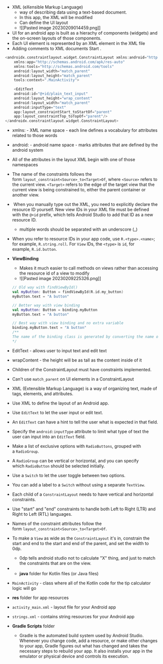 - XML (eXensible Markup Language)
	- way of describing data using a text-based document.
	- In this app, the XML will be modified
	- Can define the UI layout
	- ![[Pasted image 20230209014459.png]]
- UI for an android app is built as a hierachy of components (widgets) and the on-screen layouts of those components. 
- Each UI element is represented by an XML element in the XML file 
- Adding comments to XML documents Start <!-- and end with -->.

```Kotlin
<androidx.constraintlayout.widget.ConstraintLayout xmlns:android="http://schemas.android.com/apk/res/android"  
    xmlns:app="http://schemas.android.com/apk/res-auto"  
    xmlns:tools="http://schemas.android.com/tools"  
    android:layout_width="match_parent"  
    android:layout_height="match_parent"  
    tools:context=".MainActivity">  
    
    <EditText  
    android:id="@+id/plain_text_input"  
    android:layout_height="wrap_content"  
    android:layout_width="match_parent"  
    android:inputType="text"  
    app:layout_constraintStart_toStartOf="parent"  
    app:layout_constraintTop_toTopOf="parent"/>
</androidx.constraintlayout.widget.ConstraintLayout>
```
- xmlns: - XML name space - each line defines a vocabulary for attributes related to those words 
- android: - android name space - marks attributes that are defined by the android system 
- All of the attributes in the layout XML begin with one of those namespaces 
- The name of the constraints follows the form `layout_constraint<Source>_to<Target>Of`, where `<Source>` refers to the current view. `<Target>` refers to the edge of the target view that the current view is being constrained to, either the parent container or another view.
-  When you manually type out the XML, you need to explicitly declare the resource ID yourself. New view IDs in your XML file must be defined with the `@+id` prefix, which tells Android Studio to add that ID as a new resource ID.
	- multiple words should be separated with an underscore (_)
- When you refer to resource IDs in your app code, use `R.<type>.<name>`; for example, `R.string.roll`. For `View` IDs, the `<type>` is `id`, for example, `R.id.button`.

-  **ViewBinding** 
	- Makes it much easier to call methods on views rather than accessing the resource id of a view to modify 
	- ![[Pasted image 20230209225326.png]]
	```Kotlin
	// Old way with findViewById()
	val myButton: Button = findViewById(R.id.my_button)
	myButton.text = "A button"
	
	// Better way with view binding
	val myButton: Button = binding.myButton
	myButton.text = "A button"
	
	// Best way with view binding and no extra variable
	binding.myButton.text = "A button"
	/**
	The name of the binding class is generated by converting the name of the XML file to Pascal case and adding the word "Binding" to the end. Similarly, the reference for each view is generated by removing underscores and converting the view name to camel case. For example, in Pascal case activity_main.xml becomes ActivityMainBinding, and you can access @id/text_view as binding.textView.
	*/
	```


- EditText - allows user to input text and edit text 
- wrapContent - the height will be as tall as the content inside of it
- Children of the ConstraintLayout must have constraints implemented.
- Can't use `match_parent` on UI elements in a ConstraintLayout


-   XML (Extensible Markup Language) is a way of organizing text, made of tags, elements, and attributes.
-   Use XML to define the layout of an Android app.
-   Use `EditText` to let the user input or edit text.
-   An `EditText` can have a hint to tell the user what is expected in that field.
-   Specify the `android:inputType` attribute to limit what type of text the user can input into an `EditText` field.
-   Make a list of exclusive options with `RadioButtons`, grouped with a `RadioGroup`.
-   A `RadioGroup` can be vertical or horizontal, and you can specify which `RadioButton` should be selected initially.
-   Use a `Switch` to let the user toggle between two options.
-   You can add a label to a `Switch` without using a separate `TextView`.
-   Each child of a `ConstraintLayout` needs to have vertical and horizontal constraints.
-   Use "start" and "end" constraints to handle both Left to Right (LTR) and Right to Left (RTL) languages.
-   Names of the constraint attributes follow the form `layout_constraint<Source>_to<Target>Of`.
-   To make a `View` as wide as the `ConstraintLayout` it's in, constrain the start and end to the start and end of the parent, and set the width to 0dp.
	- 0dp tells android studio not to calculate "X" thing, and just to match the constraints that are on the view. 

- -   **java** folder for Kotlin files (or Java files)
-   `MainActivity` - class where all of the Kotlin code for the tip calculator logic will go
-   **res** folder for app resources
-   `activity_main.xml` - layout file for your Android app
-   `strings.xml` - contains string resources for your Android app
-   **Gradle Scripts** folder
	- Gradle is the automated build system used by Android Studio. Whenever you change code, add a resource, or make other changes to your app, Gradle figures out what has changed and takes the necessary steps to rebuild your app. It also installs your app in the emulator or physical device and controls its execution.